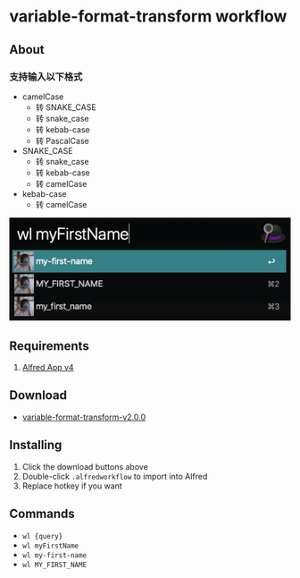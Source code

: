 variable-format-transform workflow
=====================

## About
### 支持输入以下格式
- camelCase
   - 转 SNAKE_CASE
   - 转 snake_case
   - 转 kebab-case
   - 转 PascalCase
- SNAKE_CASE
   - 转 snake_case
   - 转 kebab-case
   - 转 camelCase
- kebab-case
   - 转 camelCase

![variable-format-transform workflow](./screenshot.png)

## Requirements
1. [Alfred App v4](http://www.alfredapp.com/#download)

## Download
- [variable-format-transform-v2.0.0](https://raw.githubusercontent.com/lilywang711/alfred-workflow-transform/master/variable-format-transform.alfredworkflow)

## Installing
1. Click the download buttons above
2. Double-click `.alfredworkflow` to import into Alfred
3. Replace hotkey if you want

## Commands
- `wl {query}`
- `wl myFirstName`
- `wl my-first-name`
- `wl MY_FIRST_NAME`
